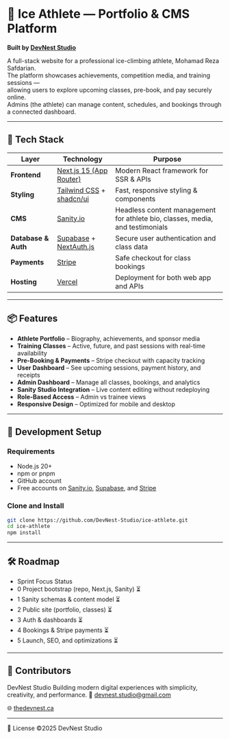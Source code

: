 # 🧗 Ice Athlete — Portfolio & CMS Platform  
**Built by [DevNest Studio](https://thedevnest.ca)**  

A full-stack website for a professional ice-climbing athlete, Mohamad Reza Safdarian.  
The platform showcases achievements, competition media, and training sessions —  
allowing users to explore upcoming classes, pre-book, and pay securely online.  
Admins (the athlete) can manage content, schedules, and bookings through a connected dashboard.

---

## 🚀 Tech Stack

| Layer | Technology | Purpose |
|-------|-------------|----------|
| **Frontend** | [Next.js 15 (App Router)](https://nextjs.org/) | Modern React framework for SSR & APIs |
| **Styling** | [Tailwind CSS](https://tailwindcss.com/) + [shadcn/ui](https://ui.shadcn.com) | Fast, responsive styling & components |
| **CMS** | [Sanity.io](https://www.sanity.io/) | Headless content management for athlete bio, classes, media, and testimonials |
| **Database & Auth** | [Supabase](https://supabase.com/) + [NextAuth.js](https://next-auth.js.org/) | Secure user authentication and class data |
| **Payments** | [Stripe](https://stripe.com/) | Safe checkout for class bookings |
| **Hosting** | [Vercel](https://vercel.com/) | Deployment for both web app and APIs |

---

## 📦 Features

- **Athlete Portfolio** – Biography, achievements, and sponsor media  
- **Training Classes** – Active, future, and past sessions with real-time availability  
- **Pre-Booking & Payments** – Stripe checkout with capacity tracking  
- **User Dashboard** – See upcoming sessions, payment history, and receipts  
- **Admin Dashboard** – Manage all classes, bookings, and analytics  
- **Sanity Studio Integration** – Live content editing without redeploying  
- **Role-Based Access** – Admin vs trainee views  
- **Responsive Design** – Optimized for mobile and desktop

---

## 🧰 Development Setup

### Requirements
- Node.js 20+
- npm or pnpm
- GitHub account
- Free accounts on [Sanity.io](https://www.sanity.io/), [Supabase](https://supabase.com/), and [Stripe](https://stripe.com/)

### Clone and Install

```bash
git clone https://github.com/DevNest-Studio/ice-athlete.git
cd ice-athlete
npm install
```
---

## 🛠️ Roadmap
- Sprint	Focus	Status
- 0	Project bootstrap (repo, Next.js, Sanity)	⏳
- 1	Sanity schemas & content model	⏳
- 2	Public site (portfolio, classes)	⏳
- 3	Auth & dashboards	⏳
- 4	Bookings & Stripe payments	⏳
- 5	Launch, SEO, and optimizations	⏳

---

## 🧩 Contributors

DevNest Studio
Building modern digital experiences with simplicity, creativity, and performance.
📧 devnest.studio@gmail.com

🌐 [thedevnest.ca](https://thedevnest.ca)

---

🪪 License
©2025 DevNest Studio